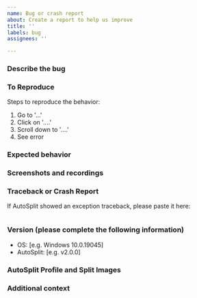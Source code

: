 ```yaml
---
name: Bug or crash report
about: Create a report to help us improve
title: ''
labels: bug
assignees: ''

---
```


### Describe the bug
<!-- A clear and concise description of what the bug is. -->

### To Reproduce

Steps to reproduce the behavior:

1. Go to '...'
2. Click on '....'
3. Scroll down to '....'
4. See error

### Expected behavior
<!-- A clear and concise description of what you expected to happen. -->

### Screenshots and recordings
<!-- If applicable, add screenshots and/or recordings to help explain your problem. -->

### Traceback or Crash Report

If AutoSplit showed an exception traceback, please paste it here:

```py

```
<!-- If AutoSplit crashed and closed without saying anything, please check Windows' Event Viewer, under Windows Logs > Application, for any recent error relating to AutoSplit -->

### Version (please complete the following information)

- OS: [e.g. Windows 10.0.19045]
- AutoSplit: [e.g. v2.0.0]

### AutoSplit Profile and Split Images
<!-- Please include your AutoSplit profile `.toml` file. You can also add your Split Images if relevant. -->

### Additional context
<!-- Add any other context about the problem here. -->
